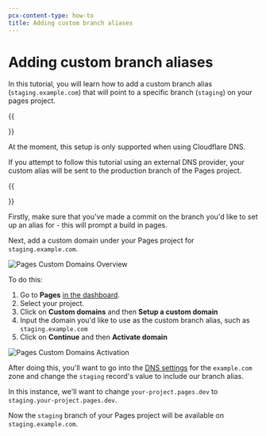 ```yaml
---
pcx-content-type: how-to
title: Adding custom branch aliases
---
```


# Adding custom branch aliases

In this tutorial, you will learn how to add a custom branch alias (`staging.example.com`) that will point to a specific branch (`staging`) on your pages project.

{{<Aside type= "note">}}

At the moment, this setup is only supported when using Cloudflare DNS.

If you attempt to follow this tutorial using an external DNS provider, your custom alias will be sent to the production branch of the Pages project.

{{</Aside>}}

Firstly, make sure that you've made a commit on the branch you'd like to set up an alias for - this will prompt a build in pages.

Next, add a custom domain under your Pages project for `staging.example.com`.

![Pages Custom Domains Overview](../media/pages_custom_domain-1.png)

To do this:

1.  Go to **Pages** [in the dashboard](https://dash.cloudflare.com/?to=/:account/pages/).
2.  Select your project.
3.  Click on **Custom domains** and then **Setup a custom domain**
4.  Input the domain you'd like to use as the custom branch alias, such as `staging.example.com`
5.  Click on **Continue** and then **Activate domain**

![Pages Custom Domains Activation](../media/pages_custom_domain-2.png)

After doing this, you'll want to go into the [DNS settings](https://dash.cloudflare.com/?to=/:account/:zone/dns) for the
`example.com` zone and change the `staging` record's value to include our branch alias.

In this instance, we'll want to change `your-project.pages.dev` to `staging.your-project.pages.dev`.

Now the `staging` branch of your Pages project will be available on `staging.example.com`.